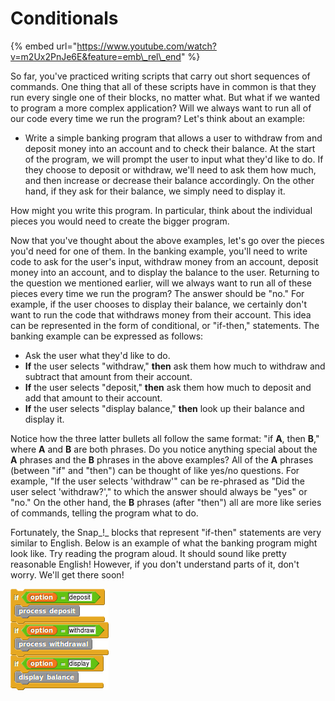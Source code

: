 # Conditionals

{% embed url="https://www.youtube.com/watch?v=m2Ux2PnJe6E&feature=emb\_rel\_end" %}

So far, you've practiced writing scripts that carry out short sequences of commands. One thing that all of these scripts have in common is that they run every single one of their blocks, no matter what. But what if we wanted to program a more complex application? Will we always want to run all of our code every time we run the program? Let's think about an example:

* Write a simple banking program that allows a user to withdraw from and deposit money into an account and to check their balance. At the start of the program, we will prompt the user to input what they'd like to do. If they choose to deposit or withdraw, we'll need to ask them how much, and then increase or decrease their balance accordingly. On the other hand, if they ask for their balance, we simply need to display it.

How might you write this program. In particular, think about the individual pieces you would need to create the bigger program.

Now that you've thought about the above examples, let's go over the pieces you'd need for one of them. In the banking example, you'll need to write code to ask for the user's input, withdraw money from an account, deposit money into an account, and to display the balance to the user. Returning to the question we mentioned earlier, will we always want to run all of these pieces every time we run the program? The answer should be "no." For example, if the user chooses to display their balance, we certainly don't want to run the code that withdraws money from their account. This idea can be represented in the form of conditional, or "if-then," statements. The banking example can be expressed as follows:

* Ask the user what they'd like to do.
* **If** the user selects "withdraw," **then** ask them how much to withdraw and subtract that amount from their account.
* **If** the user selects "deposit," **then** ask them how much to deposit and add that amount to their account.
* **If** the user selects "display balance," **then** look up their balance and display it.

Notice how the three latter bullets all follow the same format: "if **A**, then **B**," where **A** and **B** are both phrases. Do you notice anything special about the **A** phrases and the **B** phrases in the above examples? All of the **A** phrases \(between "if" and "then"\) can be thought of like yes/no questions. For example, "If the user selects 'withdraw'" can be re-phrased as "Did the user select 'withdraw?'," to which the answer should always be "yes" or "no." On the other hand, the **B** phrases \(after "then"\) all are more like series of commands, telling the program what to do.

Fortunately, the Snap_!_ blocks that represent "if-then" statements are very similar to English. Below is an example of what the banking program might look like. Try reading the program aloud. It should sound like pretty reasonable English! However, if you don't understand parts of it, don't worry. We'll get there soon!

![](../.gitbook/assets/image%20%2867%29.png)

